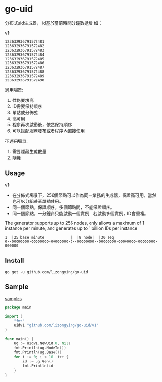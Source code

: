 # go-uid

分布式uid生成器，
id基於當前時間分鐘數遞增
如：

v1:

    123632936791572481
    123632936791572482
    123632936791572483
    123632936791572484
    123632936791572485
    123632936791572486
    123632936791572487
    123632936791572488
    123632936791572489
    123632936791572490

適用場景:

1. 性能要求高
2. ID需要保持順序
3. 單點或分佈式
4. 高可用
5. 程序再次啟動後，依然保持順序
6. 可以搭配服務發布或者程序內直接使用

不適用場景:

1. 需要隱藏生成數量
2. 隨機

## Usage

v1:

* 在分佈式場景下，256個節點可以作為同一業務的生成器，保證高可用。當然也可以分組甚至單點使用。
* 同一個節點，保證順序。多個節點間，不能保證順序。
* 同一個節點，一分鐘內只能啟動一個實例，若啟動多個實例，ID會重複。

The generator supports up to 256 nodes,
only allows a maximum of 1 instance per minute,
and generates up to 1 billion IDs per instance

    1  |25 base minute            |  |8 node|  |30 seq
    0--00000000-00000000-00000000-0--00000000--00000000-00000000-00000000-000000

## Install

```shell
go get -u github.com/lizongying/go-uid
```

## Sample

[samples](samples)

```go
package main

import (
	"fmt"
	uidv1 "github.com/lizongying/go-uid/v1"
)

func main() {
	ug := uidv1.NewUid(0, nil)
	fmt.Println(ug.NodeId())
	fmt.Println(ug.Base())
	for i := 0; i < 10; i++ {
		id := ug.Gen()
		fmt.Println(id)
	}
}

```
